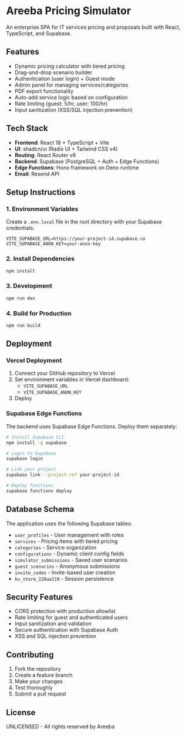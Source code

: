 # Areeba Pricing Simulator

An enterprise SPA for IT services pricing and proposals built with React, TypeScript, and Supabase.

## Features

- Dynamic pricing calculator with tiered pricing
- Drag-and-drop scenario builder
- Authentication (user login) + Guest mode
- Admin panel for managing services/categories
- PDF export functionality
- Auto-add service logic based on configuration
- Rate limiting (guest: 5/hr, user: 100/hr)
- Input sanitization (XSS/SQL injection prevention)

## Tech Stack

- **Frontend**: React 18 + TypeScript + Vite
- **UI**: shadcn/ui (Radix UI + Tailwind CSS v4)
- **Routing**: React Router v6
- **Backend**: Supabase (PostgreSQL + Auth + Edge Functions)
- **Edge Functions**: Hono framework on Deno runtime
- **Email**: Resend API

## Setup Instructions

### 1. Environment Variables

Create a `.env.local` file in the root directory with your Supabase credentials:

```env
VITE_SUPABASE_URL=https://your-project-id.supabase.co
VITE_SUPABASE_ANON_KEY=your-anon-key
```

### 2. Install Dependencies

```bash
npm install
```

### 3. Development

```bash
npm run dev
```

### 4. Build for Production

```bash
npm run build
```

## Deployment

### Vercel Deployment

1. Connect your GitHub repository to Vercel
2. Set environment variables in Vercel dashboard:
   - `VITE_SUPABASE_URL`
   - `VITE_SUPABASE_ANON_KEY`
3. Deploy

### Supabase Edge Functions

The backend uses Supabase Edge Functions. Deploy them separately:

```bash
# Install Supabase CLI
npm install -g supabase

# Login to Supabase
supabase login

# Link your project
supabase link --project-ref your-project-id

# Deploy functions
supabase functions deploy
```

## Database Schema

The application uses the following Supabase tables:

- `user_profiles` - User management with roles
- `services` - Pricing items with tiered pricing
- `categories` - Service organization
- `configurations` - Dynamic client config fields
- `simulator_submissions` - Saved user scenarios
- `guest_scenarios` - Anonymous submissions
- `invite_codes` - Invite-based user creation
- `kv_store_228aa219` - Session persistence

## Security Features

- CORS protection with production allowlist
- Rate limiting for guest and authenticated users
- Input sanitization and validation
- Secure authentication with Supabase Auth
- XSS and SQL injection prevention

## Contributing

1. Fork the repository
2. Create a feature branch
3. Make your changes
4. Test thoroughly
5. Submit a pull request

## License

UNLICENSED - All rights reserved by Areeba
